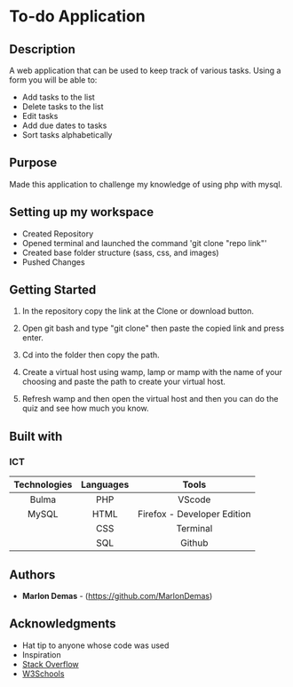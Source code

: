# To-do Application

## Description

A web application that can be used to keep track of various tasks. Using a form you will be able to:
+ Add tasks to the list
+ Delete tasks to the list
+ Edit tasks
+ Add due dates to tasks
+ Sort tasks alphabetically

## Purpose

Made this application to challenge my knowledge of using php with mysql.


## Setting up my workspace

- Created Repository
- Opened terminal and launched the command 'git clone "repo link"'
- Created base folder structure (sass, css, and images)
- Pushed Changes

## Getting Started

1. In the repository copy the link at the Clone or download button.

2. Open git bash and type "git clone" then paste the copied link and press enter.

3. Cd into the folder then copy the path.

4. Create a virtual host using wamp, lamp or mamp with the name of your choosing and paste the path to create your virtual host.

5. Refresh wamp and then open the virtual host and then you can do the quiz and see how much you know.

## Built with

### ICT

|**Technologies**|**Languages**|**Tools**|
|:-----------:|:------------:|:------------:|
| Bulma | PHP | VScode
| MySQL | HTML | Firefox - Developer Edition
| | CSS | Terminal
| | SQL | Github


## Authors

* **Marlon Demas** - (https://github.com/MarlonDemas)

## Acknowledgments

* Hat tip to anyone whose code was used
* Inspiration
* <a href="https://stackoverflow.com/" target="_blank">Stack Overflow</a>
* <a href="https://www.w3schools.com/" target="_blank">W3Schools</a>